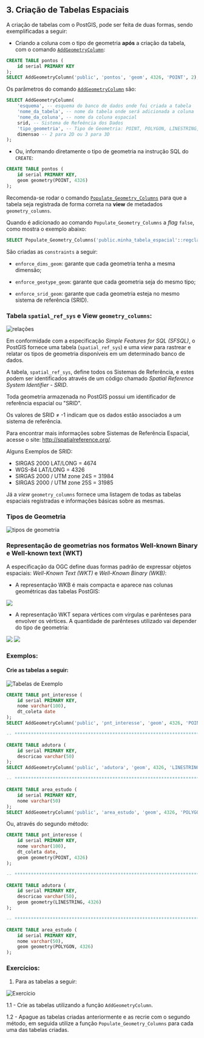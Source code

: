 ## 3. Criação de Tabelas Espaciais

A criação de tabelas com o PostGIS, pode ser feita de duas formas, sendo exemplificadas a seguir:

* Criando a coluna com o tipo de geometria **após** a criação da tabela, com o comando [`AddGeometryColumn`](https://postgis.net/docs/AddGeometryColumn.html):


```sql
CREATE TABLE pontos (
	id serial PRIMARY KEY
);
SELECT AddGeometryColumn('public', 'pontos', 'geom', 4326, 'POINT', 2);
```

Os parâmetros do comando [`AddGeometryColumn`](https://postgis.net/docs/AddGeometryColumn.html) são:

```sql
SELECT AddGeometryColumn(
	'esquema', -- esquema do banco de dados onde foi criada a tabela
	'nome_da_tabela', -- nome da tabela onde será adicionada a coluna
	'nome_da_coluna', -- nome da coluna espacial
	srid, -- Sistema de Refeência dos Dados
	'tipo_geometria', -- Tipo de Geometria: POINT, POLYGON, LINESTRING, etc.
	dimensao -- 2 para 2D ou 3 para 3D
);
```


* Ou, informando diretamente o tipo de geometria na instrução SQL do `CREATE`:

```sql
CREATE TABLE pontos (
	id serial PRIMARY KEY,
	geom geometry(POINT, 4326)
);
```

Recomenda-se rodar o comando [`Populate_Geometry_Columns`](https://postgis.net/docs/Populate_Geometry_Columns.html) para que a tabela seja registrada de forma correta na **view** de metadados `geometry_columns`.

Quando é adicionado ao comando `Populate_Geometry_Columns` a *flag* `false`, como mostra o exemplo abaixo:

```sql
SELECT Populate_Geometry_Columns('public.minha_tabela_espacial'::regclass, false);
```

São criadas as `constraints` a seguir:

* `enforce_dims_geom`: garante que cada geometria tenha a mesma dimensão;

* `enforce_geotype_geom`: garante que cada geometria seja do mesmo tipo;

* `enforce_srid_geom`: garante que cada geometria esteja no mesmo sistema de referência (SRID).

### Tabela `spatial_ref_sys` e View `geometry_columns`:

![relações](../img/table_relationships.png)

Em conformidade com a especificação *Simple Features for SQL (SFSQL)*, o PostGIS fornece uma tabela (`spatial_ref_sys`) e uma *view* para rastrear e relatar os tipos de geometria disponíveis em um determinado banco de dados.

A tabela, `spatial_ref_sys`, define todos os Sistemas de Referência, e estes podem ser identificados através de um código chamado *Spatial Reference System Identifier - SRID*.

Toda geometria armazenada no PostGIS possui um identificador de referência espacial ou "SRID".

Os valores de SRID ≠ -1 indicam que os dados estão associados a um sistema de referência.

Para encontrar mais informações sobre Sistemas de Referência Espacial, acesse o site: http://spatialreference.org/.

Alguns Exemplos de SRID:

- SIRGAS 2000 LAT/LONG = 4674
- WGS-84 LAT/LONG = 4326
- SIRGAS 2000 / UTM zone 24S = 31984
- SIRGAS 2000 / UTM zone 25S = 31985

Já a *view* `geometry_columns` fornece uma listagem de todas as tabelas espaciais registradas e informações básicas sobre as mesmas.


### Tipos de Geometria

![tipos de geometria](../img/tipos_geometria.png)

### Representação de geometrias nos formatos Well-known Binary e Well-known text (WKT)

A especificação da OGC define duas formas padrão de expressar objetos espaciais: *Well-Known Text (WKT)* e *Well-Known Binary (WKB)*:

* A representação WKB é mais compacta e aparece nas colunas geométricas das tabelas PostGIS:

![](../img/wkb.png)

* A representação WKT separa vértices com vírgulas e parênteses para envolver os vértices. A quantidade de parênteses utilizado vai depender do tipo de geometria:

![](../img/geometry_primitives.png)
![](../img/multipart.png)


### Exemplos:

#### Crie as tabelas a seguir:

![Tabelas de Exemplo](../img/tabelas_exemplo.jpg)

```sql
CREATE TABLE pnt_interesse (
    id serial PRIMARY KEY,
    nome varchar(100),
    dt_coleta date
);
SELECT AddGeometryColumn('public', 'pnt_interesse', 'geom', 4326, 'POINT', 2);

-- **************************************************************************** --

CREATE TABLE adutora (
    id serial PRIMARY KEY,
    descricao varchar(50)
);
SELECT AddGeometryColumn('public', 'adutora', 'geom', 4326, 'LINESTRING', 2);

-- **************************************************************************** --

CREATE TABLE area_estudo (
    id serial PRIMARY KEY,
    nome varchar(50)
);
SELECT AddGeometryColumn('public', 'area_estudo', 'geom', 4326, 'POLYGON', 2);

```

Ou, através do segundo método:

```sql
CREATE TABLE pnt_interesse (
    id serial PRIMARY KEY,
    nome varchar(100),
    dt_coleta date,
    geom geometry(POINT, 4326)
);

-- **************************************************************************** --

CREATE TABLE adutora (
    id serial PRIMARY KEY,
    descricao varchar(50),
    geom geometry(LINESTRING, 4326)
);

-- **************************************************************************** --

CREATE TABLE area_estudo (
    id serial PRIMARY KEY,
    nome varchar(50),
    geom geometry(POLYGON, 4326)
);
```

### Exercícios:

1. Para as tabelas a seguir:

![Exercício](../img/fig_exercicio.jpg)

1.1 - Crie as tabelas utilizando a função `AddGeometryColumn`.

1.2 - Apague as tabelas criadas anteriormente e as recrie com o segundo método, em seguida utilize a função `Populate_Geometry_Columns` para cada uma das tabelas criadas.



